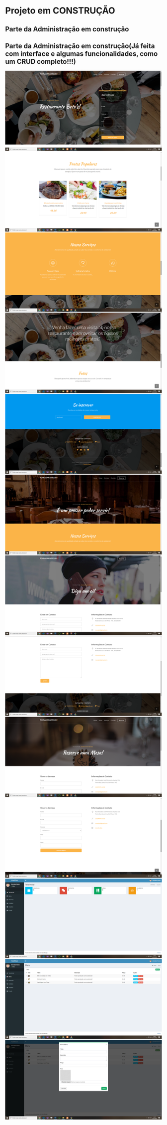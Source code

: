 # Projeto em CONSTRUÇÃO

## Parte da Administração em construção

## Parte da Administração em construção(Já feita com interface e algumas funcionalidades, como um CRUD completo!!!)

<img alt="Readme" tittle="Readme" src="./public/images/2.png">  
<img alt="Readme" tittle="Readme" src="./public/images/3.png">  
<img alt="Readme" tittle="Readme" src="./public/images/4.png">  
<img alt="Readme" tittle="Readme" src="./public/images/5.png">  
<img alt="Readme" tittle="Readme" src="./public/images/6.png">  
<img alt="Readme" tittle="Readme" src="./public/images/7.png">  
<img alt="Readme" tittle="Readme" src="./public/images/8.png">  
<img alt="Readme" tittle="Readme" src="./public/images/9.png">  
<img alt="Readme" tittle="Readme" src="./public/images/10.png">  
<img alt="Readme" tittle="Readme" src="./public/images/11.png">
<img alt="Readme" tittle="Readme" src="./public/images/38.png">  
<img alt="Readme" tittle="Readme" src="./public/images/39.png">  
<img alt="Readme" tittle="Readme" src="./public/images/40.png">
